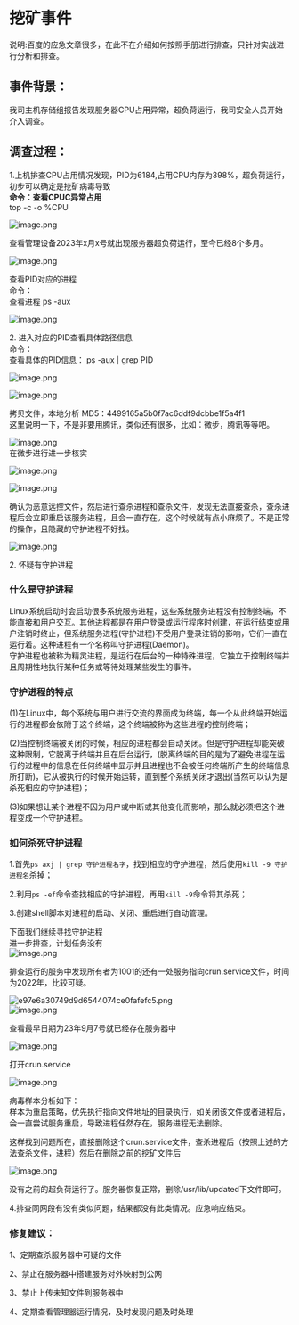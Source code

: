 挖矿事件
====

说明:百度的应急文章很多，在此不在介绍如何按照手册进行排查，只针对实战进行分析和排查。

**事件背景**：
---------

我司主机存储组报告发现服务器CPU占用异常，超负荷运行，我司安全人员开始介入调查。

**调查过程：**
---------

1.上机排查CPU占用情况发现，PID为6184,占用CPU内存为398%，超负荷运行，初步可以确定是挖矿病毒导致  
**命令：查看CPUC异常占用**  
top -c -o %CPU

![image.png](https://shs3.b.qianxin.com/attack_forum/2024/05/attach-09fad1400d0378a63d5ca9d4595ff729d8d1d887.png)

查看管理设备2023年x月x号就出现服务器超负荷运行，至今已经8个多月。

![image.png](https://shs3.b.qianxin.com/attack_forum/2024/05/attach-41580eb237afa37c8d0fd5dd484f0dae7f7e396e.png)

查看PID对应的进程  
命令：  
查看进程 ps -aux

![image.png](https://shs3.b.qianxin.com/attack_forum/2024/05/attach-3dece771529437c79697760fe3bb17c3dd335519.png)

2\. 进入对应的PID查看具体路径信息  
命令：  
查看具体的PID信息： ps -aux | grep PID

![image.png](https://shs3.b.qianxin.com/attack_forum/2024/05/attach-b4e9c335bdefa0913a6010a460441f93febfedfb.png)

![image.png](https://shs3.b.qianxin.com/attack_forum/2024/05/attach-34ba46984d0fd26232ef77152c53894926255108.png)

拷贝文件，本地分析 MD5：4499165a5b0f7ac6ddf9dcbbe1f5a4f1  
这里说明一下，不是非要用腾讯，类似还有很多，比如：微步，腾讯等等吧。

![image.png](https://shs3.b.qianxin.com/attack_forum/2024/05/attach-4b6794901e1f0b906527bb5af8694916cbb72a6b.png)  
在微步进行进一步核实

![image.png](https://shs3.b.qianxin.com/attack_forum/2024/05/attach-1f98e9c628661e905970a81486adf67fb255c0ba.png)

![image.png](https://shs3.b.qianxin.com/attack_forum/2024/05/attach-a0f4a1bc7391f244b458b4bea191ce7003e5b14a.png)

确认为恶意远控文件，然后进行查杀进程和查杀文件，发现无法直接查杀，查杀进程后会立即重启该服务进程，且会一直存在。这个时候就有点小麻烦了。不是正常的操作，且隐藏的守护进程不好找。

![image.png](https://shs3.b.qianxin.com/attack_forum/2024/05/attach-02e205d62d54df82d7c1e04e53a6efdd83bf697a.png)

2\. 怀疑有守护进程

### 什么是守护进程

Linux系统启动时会启动很多系统服务进程，这些系统服务进程没有控制终端，不能直接和用户交互。其他进程都是在用户登录或运行程序时创建，在运行结束或用户注销时终止，但系统服务进程(守护进程)不受用户登录注销的影响，它们一直在运行着。这种进程有一个名称叫守护进程(Daemon)。  
守护进程也被称为精灵进程，是运行在后台的一种特殊进程，它独立于控制终端并且周期性地执行某种任务或等待处理某些发生的事件。

### 守护进程的特点

(1)在Linux中，每个系统与用户进行交流的界面成为终端，每一个从此终端开始运行的进程都会依附于这个终端，这个终端被称为这些进程的控制终端；

(2)当控制终端被关闭的时候，相应的进程都会自动关闭。但是守护进程却能突破这种限制，它脱离于终端并且在后台运行，(脱离终端的目的是为了避免进程在运行的过程中的信息在任何终端中显示并且进程也不会被任何终端所产生的终端信息所打断)，它从被执行的时候开始运转，直到整个系统关闭才退出(当然可以认为是杀死相应的守护进程)；

(3)如果想让某个进程不因为用户或中断或其他变化而影响，那么就必须把这个进程变成一个守护进程。

### 如何杀死守护进程

1.首先`ps axj | grep 守护进程名字`，找到相应的守护进程，然后使用`kill -9 守护进程名`杀掉；

2.利用`ps -ef`命令查找相应的守护进程，再用`kill -9`命令将其杀死；

3.创建shell脚本对进程的启动、关闭、重启进行自动管理。

下面我们继续寻找守护进程  
进一步排查，计划任务没有  
![image.png](https://shs3.b.qianxin.com/attack_forum/2024/05/attach-52f1b0e8dda9e2c74acaad1c8cd943d8820c1333.png)

排查运行的服务中发现所有者为1001的还有一处服务指向crun.service文件，时间为2022年，比较可疑。

![e97e6a30749d9d6544074ce0fafefc5.png](https://shs3.b.qianxin.com/attack_forum/2024/05/attach-16388a80c5f0e98a7a9ab108ce2808de769e3186.png)  
![image.png](https://shs3.b.qianxin.com/attack_forum/2024/05/attach-edc8c808595552a7f55fdfb90961cdcfd3bcd809.png)

查看最早日期为23年9月7号就已经存在服务器中

![image.png](https://shs3.b.qianxin.com/attack_forum/2024/05/attach-46b88b3cc48bdc1cfdc98f604e9c8bd2c6a9f667.png)

打开crun.service

![image.png](https://shs3.b.qianxin.com/attack_forum/2024/05/attach-8fdf8baee1f44d9261554af9b511425a2e58d5fd.png)

病毒样本分析如下：  
样本为重启策略，优先执行指向文件地址的目录执行，如关闭该文件或者进程后，会一直尝试服务重启，导致进程任然存在，服务进程无法删除。

这样找到问题所在，直接删除这个crun.service文件，查杀进程后（按照上述的方法查杀文件，进程）然后在删除之前的挖矿文件后

![image.png](https://shs3.b.qianxin.com/attack_forum/2024/05/attach-eff382687b7b986840de1339b73cd029f4af7277.png)

没有之前的超负荷运行了。服务器恢复正常，删除/usr/lib/updated下文件即可。

4.排查同网段有没有类似问题，结果都没有此类情况。应急响应结束。

### 修复建议：

1、定期查杀服务器中可疑的文件

2、禁止在服务器中搭建服务对外映射到公网

3、禁止上传未知文件到服务器中

4、定期查看管理器运行情况，及时发现问题及时处理
